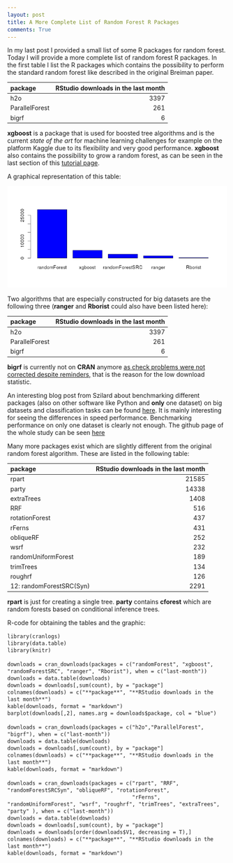 ```yaml
---
layout: post
title: A More Complete List of Random Forest R Packages
comments: True
---
```


In my last post I provided a small list of some R packages for random forest. Today I will provide a more complete list of random forest R packages. In the first table I list the R packages which contains the possibility to perform the standard random forest like described in the original Breiman paper. 

|**package**        | **RStudio downloads in the last month**|
|:--------------|---------------------------------------:|
|h2o            |                                    3397|
|ParallelForest |                                     261|
|bigrf          |                                       6|

<!--excerpt-->

**xgboost** is a package that is used for boosted tree algorithms and is the current *state of the art* for machine learning challenges for example on the platform Kaggle due to its flexibility and very good performance. **xgboost** also contains the possibility to grow a random forest, as can be seen in the last section of this [tutorial page](https://cran.r-project.org/web/packages/xgboost/vignettes/discoverYourData.html).

A graphical representation of this table:

![graphic](/images/rfpack.png "graphic")

Two algorithms that are especially constructed for big datasets are the following three (**ranger** and **Rborist** could also have been listed here):

|**package**        | **RStudio downloads in the last month**|
|:--------------|---------------------------------------:|
|h2o            |                                    3397|
|ParallelForest |                                     261|
|bigrf          |                                       6|

**bigrf** is currently not on **CRAN** anymore [as check problems were not corrected despite reminders,](https://cran.r-project.org/web/packages/bigrf/index.html) that is the reason for the low download statistic. 

An interesting blog post from Szilard about benchmarking different packages (also on other software like Python and **only** one dataset) on big datasets and classification tasks can be found [here](http://datascience.la/benchmarking-random-forest-implementations/). It is mainly interesting for seeing the differences in speed performance. Benchmarking performance on only one dataset is clearly not enough. 
The github page of the whole study can be seen [here](https://github.com/szilard/benchm-ml)

Many more packages exist which are slightly different from the original random forest algorithm. These are listed in the following table:

|**package**             | **RStudio downloads in the last month**|
|:-------------------|---------------------------------------:|
|rpart               |                                   21585|
|party               |                                   14338|
|extraTrees          |                                    1408|
|RRF                 |                                     516|
|rotationForest      |                                     437|
|rFerns              |                                     431|
|obliqueRF           |                                     252|
|wsrf                |                                     232|
|randomUniformForest |                                     189|
|trimTrees           |                                     134|
|roughrf             |                                     126|
12:  randomForestSRC(Syn) | 2291

**rpart** is just for creating a single tree. **party** contains **cforest** which are random forests based on conditional inference trees. 

R-code for obtaining the tables and the graphic:

```
library(cranlogs)
library(data.table)
library(knitr)

downloads = cran_downloads(packages = c("randomForest", "xgboost", "randomForestSRC", "ranger", "Rborist"), when = c("last-month"))
downloads = data.table(downloads)
downloads = downloads[,sum(count), by = "package"]
colnames(downloads) = c("**package**", "**RStudio downloads in the last month**")
kable(downloads, format = "markdown")
barplot(downloads[,2], names.arg = downloads$package, col = "blue")

downloads = cran_downloads(packages = c("h2o","ParallelForest", "bigrf"), when = c("last-month"))
downloads = data.table(downloads)
downloads = downloads[,sum(count), by = "package"]
colnames(downloads) = c("**package**", "**RStudio downloads in the last month**")
kable(downloads, format = "markdown")

downloads = cran_downloads(packages = c("rpart", "RRF", "randomForestSRCSyn", "obliqueRF", "rotationForest", 
                                        "rFerns", "randomUniformForest", "wsrf", "roughrf", "trimTrees", "extraTrees", "party" ), when = c("last-month"))
downloads = data.table(downloads)
downloads = downloads[,sum(count), by = "package"]
downloads = downloads[order(downloads$V1, decreasing = T),]
colnames(downloads) = c("**package**", "**RStudio downloads in the last month**")
kable(downloads, format = "markdown")
```
